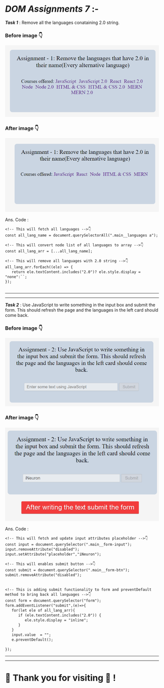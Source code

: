 # ***DOM Assignments 7*** :-

***Task 1*** : Remove all the languages conataining 2.0 string.

### Before image 👇
![Before image](./ass7.1-before.png)

### After image 👇
![After image](./ass7.1-after.png)

Ans. Code :

```
<!-- This will fetch all languages -->👇
const all_lang_name = document.querySelectorAll(".main__languages a");

<!-- This will convert node list of all languages to array -->👇
const all_lang_arr = [...all_lang_name];

<!-- This will remove all languages with 2.0 string -->👇
all_lang_arr.forEach((ele) => {
   return ele.textContent.includes("2.0")? ele.style.display = "none":``;
});


```

___
___
***Task 2*** : Use JavaScript to write something in
the input box and submit the form. This should refresh
the page and the languages in the left card should come
back.

### Before image 👇
![Before image](./ass7.2-before.png)

### After image 👇
![After image](./ass7.2-after.png)

Ans. Code :

```
<!-- This will fetch and update input attributes placeholder -->👇
const input = document.querySelector(".main__form-input");
input.removeAttribute("disabled");
input.setAttribute("placeholder","iNeuron");

<!-- This will enables submit button -->👇
const submit = document.querySelector(".main__form-btn");
submit.removeAttribute("disabled");


<!-- This is adding submit functionality to form and preventDefault method to bring back all languages -->👇
const form = document.querySelector("form");
form.addEventListener("submit",(e)=>{
   for(let ele of all_lang_arr){
      if (ele.textContent.includes("2.0")) {
         ele.style.display = "inline";
      }
   }
   input.value  = "";
   e.preventDefault();

});
```
___
___

# **🧡 Thank you for visiting 💚 !**